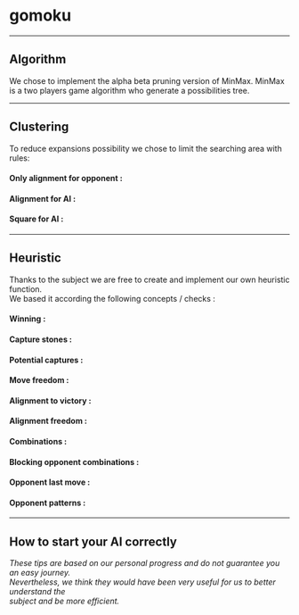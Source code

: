 # gomoku
***
## Algorithm
We chose to implement the alpha beta pruning version of MinMax.
MinMax is a two players game algorithm who generate a possibilities tree.
***
## Clustering
To reduce expansions possibility we chose to limit the searching area with rules:

#### Only alignment for opponent :

#### Alignment for AI :

#### Square for AI :

***
## Heuristic
Thanks to the subject we are free to create and implement our own heuristic function. \
We based it according the following concepts / checks :

#### Winning :

#### Capture stones :

#### Potential captures :

#### Move freedom :

#### Alignment to victory :

#### Alignment freedom :

#### Combinations :

#### Blocking opponent combinations :

#### Opponent last move :

#### Opponent patterns :

***
## How to start your AI correctly
_These tips are based on our personal progress and do not guarantee you an easy journey. \
Nevertheless, we think they would have been very useful for us to better understand the \
subject and be more efficient._
